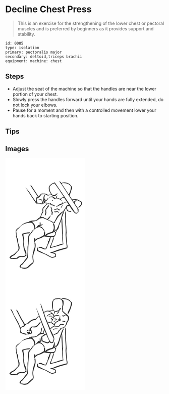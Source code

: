 # Decline Chest Press
> This is an exercise for the strengthening of the lower chest or pectoral muscles and is preferred by beginners as it provides support and stability.

``` 
id: 0085 
type: isolation 
primary: pectoralis major 
secondary: deltoid,triceps brachii 
equipment: machine: chest 
``` 

## Steps

 - Adjust the seat of the machine so that the handles are near the lower portion of your chest.
 - Slowly press the handles forward until your hands are fully extended, do not lock your elbows.
 - Pause for a moment and then with a controlled movement lower your hands back to starting position.

## Tips


## Images

<svg width="252" height="275pt" viewBox="0 0 189 275" xmlns="http://www.w3.org/2000/svg"><g fill="#FFF"><path d="M0 0h189v275H0V0m128.87 54.6c.28 3.61 3.66 5.47 5.3 8.39 12.36 19.07 24.91 38.01 37.33 57.04.3 3.01 1.11 5.97.86 9.02-1.53.33-3.06.66-4.59.98-1.37-1.3-2.7-2.64-3.99-4-1.75-4.2-4.94-7.53-7.21-11.42-12.78-19.24-26.01-38.19-39.08-57.23-1.51 1.07-3.22 1.78-4.99 2.29-3.5 2.24-7.45 4.63-8.91 8.76-1.11 6.45 1.85 12.93 6.09 17.65-2.87.76-5.92.23-8.69 1.45-1.34-3.03-5.13-3.18-7.97-3.32-2.85-.03-6.29-1.08-8.63 1.08-1.77 1.92-3.39 3.98-5.3 5.78-5.11-7.93-10.42-15.73-15.54-23.65-.91-1.48-2.04-2.81-3.47-3.81.25 1.36.45 2.79 1.32 3.92 5.55 8.33 11.04 16.71 16.59 25.04l-3.36.24c-.66 1.03-1.34 2.05-2.02 3.07.32 2.73.7 5.45.83 8.2-4.95-6.9-10.03-13.75-14.44-21.02-3.07-5.2-7.56-9.31-11.1-14.15 5.68 9.3 11.9 18.28 17.8 27.46 2.31 3.85 5.53 7.14 7.26 11.32 4.34.47 9.12-.61 13.06 1.79l2.06-.06c.72-.58 1.44-1.15 2.17-1.71 3.17.38 4.69-2.35 5.75-4.87-1.37-.82-2.72-1.67-4.05-2.55 1.89.07 3.72.54 5.34 1.51 2.62-1.84 4.64-4.97 5.66-8.08-2.3 1.68-3.83 4.15-5.78 6.19-2.23-1.25-4.34-3.1-4.02-5.93-.61-2.24 1.99-4.51.25-6.51-3.53 3.56-2.35 8.58-3.22 13-1.15.7-3.09.9-3.38 2.5-.1 1.8 1.4 3.14 2.06 4.7-3.38.17-6.6-.98-9.89-1.51-1.23-.29-2.73-.35-3.46-1.55-.58-2.88-.67-5.84-.9-8.76 2.99 1.49 6.1 2.67 9.41 3.24.47.49 1.42 1.46 1.89 1.95.57-.71 1.16-1.4 1.76-2.09-3.84-2-8.34-1.37-12.32-2.95 1.5-1.17 3.31-1.76 5-2.57 2.26-1.93 3.92-4.44 5.01-7.19 5.32-1.06 11.5-.86 15.81 2.84 1.93-.51 3.82-1.14 5.78-1.57 3.6-.67 6.29 3.17 9.94 2.42 3.82 0 6.07-3.87 7.45-6.97-3.51 2.7-8.33 6.81-12.73 3.4-4.76-4.77-6.83-11.86-6.09-18.53 2.62-3.92 6.64-7.32 11.49-7.82 4.28 5.79 8.57 11.57 12.68 17.48 2.71 5.16 6.78 9.43 9.48 14.6-.35.43-.71.86-1.06 1.28-3.1-.62-5.57 1.19-7.5 3.33-2.7-1.13-5.54-1.9-8.25-2.96-.05-1.71 1.39-3.31 1.64-5.05-3.72.95-1.88 6.4-6.21 6.81-.98-1.35-1.15-3.67-3.12-3.9-3.3-1.33-6.69-.07-10.02.35l-.24 1.63c2.48-.65 5.06-1.18 7.62-.62 1.84 1.18 3.35 2.83 4.68 4.54 5.74-4.53 13.3 0 17.59 4.42-.44-1.78-1.5-3.3-2.48-4.83 1.62-1.01 3.31-1.91 5.12-2.52 1.23.12 2.47.24 3.7.33 3.48 5.09 6.52 10.49 10.25 15.41-1.89.82-3.69 1.8-5.48 2.8-1.57 3.93-4.04 7.42-6.39 10.91-2.62 4.22-8.06 5.13-10.53 9.49-7.46 4.27-7.83 14.12-13.68 19.88-3.15-4.47-9.19-4.57-13.43-7.56 1.18-1.12 2.42-2.18 3.62-3.28 1.05-2.33 2.62-4.44 3.24-6.95-2.74 3.13-5.84 5.92-8.45 9.17-3.31-1.7-7.13-2.55-9.82-5.28-.24.17-.71.49-.95.66-1.37-.23-2.74-.4-4.12-.49.71-3.72 2.42-7.12 4.45-10.28 1.98-2.42.01-5.53.76-8.25.13-1.84 1.65-3 2.84-4.22 1.27-3.09 4.24-4.86 6.18-7.47 2.61.06 5.22-.18 7.82-.4.42 1.43 1.34 2.48 2.87 2.53 3.03.45 5.74 1.91 8.64 2.79-1.4-3.65-5.82-4.09-9.14-4.68-.7-1.23-1.4-2.45-2.1-3.66-.67.76-1.34 1.53-2.03 2.28-2.1-1.92-5.15-.3-7.68-.34 0-1.41-.25-2.71-.74-3.93l-.44-.01c-.22 2.15.24 4.27.29 6.42-2.67 2.34-5.1 4.95-7.26 7.77-1.72 2.62-1 5.9-.62 8.8-2.36 3.25-3.66 7.01-4.84 10.8-1.3 3.83-6.23 4.14-7.75 7.72-1.69.89-3.36 1.8-5.06 2.69l-.08-2.12c-.02.45-.07 1.35-.09 1.8-3.44-.19-6.85.3-10.23.82-1.51 1.02-3.32 1.27-5.07 1.57.03.32.1.94.13 1.25-4.65.41-9.04 2.24-13.13 4.4-4.73 2.37-7.51 7.22-12.09 9.81-2.21 1.28-4.05 3.14-5.16 5.46-1.83 4.83 1.67 9.78.06 14.68 2.27 5.61 2.49 11.76 4.28 17.51.61 4.66 3.04 9.65.78 14.21-.78 2.05-2.8 3.16-4.22 4.7-2.65 2.46-4.81 5.79-8.35 7.05-3.21 1.05-5.73 3.48-8 5.89.66 1.48 1.92 2.56 2.95 3.77 5.07.5 10.19.3 15.25-.25 2.01-.17 2.94-2.31 4.7-3.05 3.07-2.13 6.86-.75 10.3-1.1 3.09.1 5.22-2.47 7.62-4.02-.22-.31-.65-.93-.87-1.23 1-4.94-1.15-9.59-3.32-13.87-1.53-2.62-.99-5.75-1.68-8.59-1.38-5.54.52-11.24-.39-16.81-.63-2.93-1.35-5.84-1.62-8.82 4.42-2.59 9.59-2.64 14.56-2.68l1.26-2.55c-6.12-.22-11.95 1.55-17.8 3.08-.36.85-.71 1.69-1.07 2.54 2.24 6.13 3.52 12.69 3.1 19.22-1.04 9.32 1.9 18.53 5.54 26.98-.61 1.91-1.57 3.8-3.62 4.47-3.25.79-6.59-.09-9.88.21-3.4.11-5.86 2.73-8.62 4.37-3.2-.14-6.43-.26-9.56.52-1.29.43-2.44-.35-3.51-.91 1.54-3.37 4.93-4.96 8.2-6.15 3.48-2.83 5.33-7.18 8.98-9.87 4.7-3.44 4.18-10.15 1.76-14.79-2.57-5.08-.48-11.28-3.49-16.15-2.45-4.44-1.35-9.74-2.52-14.52-.75-3.61 2.83-5.73 5.06-7.84 3.44-2.9 5.6-7.31 9.89-9.14 4.68-2.16 9.6-3.95 14.76-4.43 2.73-.22 6.16-1.24 8.27 1.13 3.4 3.76 5.97 9.3 4.29 14.37-4.19 1.5-6.11 5.85-8.4 9.32-3.07 2.08-5.94 5.6-5.52 9.54.25 3.71-1.04 7.35-.44 11.05.74 4.74-1.58 9.22-1.34 13.95.15 7.51.77 15.19-1.36 22.51-2.8 3.83-5.82 7.51-8.48 11.45-1.43 2.24-3.74 3.62-5.79 5.21-1.98 1.41-2.44 3.91-3.38 6 5.41 4.25 13.66 5.79 19.91 2.45 4.27-3.58 8.15-7.6 12.49-11.07 3.52-6.11-1.7-13.08.71-19.43.7-3.99 2.16-7.73 3.57-11.5 1.02-5.73 3.04-11.8.92-17.52-.28-1.09-1.4-.83-2.22-.72.79 4.97 1.97 10.88-1.26 15.27-1.02 6.44-3.68 12.69-3.22 19.31.26 3.82.19 7.8 1.77 11.38-3.99 3.37-8.46 6.14-11.88 10.18-4.16 5.51-11.92 2.98-17.75 2.74.1-1.58.22-3.15.35-4.72 1.8-.91 3.83-1.71 4.94-3.52 3.47-5.07 8.16-9.22 11.43-14.42 1.15-13.13.87-26.4 2.42-39.52.55-5.03-.18-10.65 2.9-15.02 1.76-2.24 3.83-4.25 5.27-6.74 3.2-6 9.59-9.62 15.88-11.57 5.81.05 10.42 4.78 12.25 10 .42-.05 1.24-.16 1.66-.21-.65-1.41-1.3-2.82-1.96-4.22-1.85-1.39-3.2-3.29-4.29-5.3-2.41-1.21-4.88-2.28-7.43-3.12 3.35-.35 7.3-.94 9.25-4.03-1.86.3-3.72.68-5.59.97-.31-2.16.99-5.38-1.71-6.41-.24 2.25-.36 4.5-.31 6.77-5.27.19-6.91 5.59-9.88 8.95-.48-2.23-.8-4.49-1.36-6.69-.65-4.25-4.72-6.48-6.95-9.82 3.72-.28 7.43-.85 10.9-2.3 3.03-.91 4.88-3.71 7.6-5.16 2.53-.65 5.17-.7 7.74-1.08 5.42 2.66 11.25 4.45 16.54 7.42 3 1.74 6.6 2.97 8.39 6.18-.56 1.19-1.11 2.4-1.66 3.61.41.03 1.22.1 1.62.14.18 3.1 1.2 6.35-.14 9.34-1.03 2.63-1.87 5.84-4.82 6.94-3.17-.43-5.79 1.77-8.73 2.53-2.72.75-4.75 2.78-6.57 4.82.15-3.14.8-6.46-.58-9.44-1.79 2.68-1.73 6-2.19 9.07-4.35 2.38-8.32 5.58-13.22 6.79-3.09.72-5.74 2.39-8.01 4.57l.28-4.61c-.39.19-1.16.56-1.55.75-.95 3.27-1.21 6.75-.18 10.05.62-1.18 1.11-2.42 1.57-3.66 3.43-1.22 5.53-4.77 9.29-5.3 4.57-.87 8.49-3.36 12.45-5.63 4.55 1.09 9.34 1.45 14 2.07-1.51 2.82-2.39 5.86-2.92 8.98-1.83.99-1.65-2.15-2.1-3.17-.14 2.29-.08 4.62.57 6.84-1.19 2.23-1.79 4.69-2.52 7.09-1.15 2.41-2.48 4.73-3.43 7.23-3.92.27-7.09-2.35-10.44-3.95-1.26-.02-2.51-.06-3.76-.09-1.42.95-2.86 1.87-4.29 2.83 2.91-.23 6.13-1.57 8.73.45 3.36 1.22 7.19 3.67 10.79 2.14 2.03-2.94 2.96-6.44 4.11-9.76 3.42-5.77 5.61-12.18 6.96-18.73 2.28-.02 4.57-.04 6.85-.15-2.07 3.55-2.55 7.67-3.87 11.49-1.51 4.88-4.85 9.2-4.84 14.5 6.58-1.4 13-3.48 19.59-4.89 4.24-1.95 8.84-2.81 13.17-4.51-.34-.4-1.02-1.21-1.36-1.61-.46-8.15.07-16.33-.79-24.47-.8-12.38-.26-24.85-1.91-37.17 1.52-4.17 2.95-8.39 5-12.34-.73.08-2.18.23-2.91.31-1.29 3.82-3.07 7.48-3.76 11.49-1.19 7.09-5 13.33-7.05 20.16-1.62 3.21-3.01 6.55-5.01 9.56-1.3-.04-2.6-.06-3.9-.07.33-4.9 1.41-10.99-2.41-14.78 1.16-.73 2.34-1.41 3.54-2.05-.02-.47-.06-1.41-.07-1.87 4.55-5.17 6.02-12.68 12.23-16.36 2.38-3.72 5.95-6.36 9.69-8.6 1.21-2.88 2.69-5.63 4.27-8.33.76 2.17 1.3 4.41 2.13 6.55 2.31 2.6 6.1 2.56 9.27 3.25.32-.38.98-1.13 1.31-1.51-2.87-1.16-6.45-.49-8.9-2.48-1.44-2.76-1.63-5.9-1.74-8.94 1.88-.62 3.78-1.2 5.68-1.75 4.18 6.29 8.12 12.87 13.72 18.03l3.75.66c1.34-.99 2.76-1.94 3.86-3.21.77-2.3.47-4.79.77-7.17-2.77-4.18-5.68-8.27-8.38-12.49-1.28-1.47-.53-3.44-.47-5.14 1.58-1.06 4.11-1.53 3.99-3.93-2.64.73-5.55 1.72-6.35 4.69-1.07-1.6-2.17-3.19-3.26-4.78 3.5-.46 7.11-.81 10.61-.12 3.13 1.68 6.24 3.39 9.61 4.59 1.93 4.84-2.46 9.01-5.84 11.81-.01.56-.01 1.69-.01 2.25 4.21-2.98 9.29-7.42 8.01-13.16-1.27-3.31-5.34-3.56-7.87-5.52-4.53-3.32-10.36-1.8-15.52-1.67-2.03-2.39-3.6-5.14-5.27-7.78-.96-1.23-.2-2.75-.05-4.1 2.48-3.57 2.55-8.19 4.47-12.06.26-1.91 1.02-3.91.28-5.8-4.43-8.84-16.65-13.12-25.47-8.81-.83-1.96-2.01-3.8-4.01-4.72m-17.48 44.86c-.57 1.67-.05 2.16 1.56 1.48.6-1.65.07-2.14-1.56-1.48m25.16 3.49c-.29 1.57-.53 3.14-.78 4.72-3.1-.1-5.71 1.56-8.39 2.85-1.87 2.31-5.24 2.85-6.71 5.51 4.3-1.28 7.94-4.1 12.23-5.39 1.92-.61 3.79-1.38 5.56-2.36-.59-1.79-1.19-3.58-1.91-5.33m2.19 2.55c2.31-.04 4.61-.25 6.9-.54-1.06-3.04-5.08-.8-6.9.54m-40.11 12.02c-2.78 2.27-3.75 6.16-3.21 9.6.64 3.13-1.19 6-1.39 9.08 3.19-.26 2.44-4.29 3.72-6.43-.95-3.93-1.25-9.17 3.05-11.21l.28-2.18c1.18-.82 2.34-1.65 3.5-2.49-.56-.79-1.13-1.58-1.69-2.37-1.71 1.77-3.56 3.56-4.26 6m33.1 2.03c1.95-2.51 3.51-5.29 5.6-7.7-3.8.36-4.63 4.75-5.6 7.7m-24.83-4.62c.8 1.78 1.89 3.41 2.76 5.16.43 1.72-.47 3.42-.73 5.1.53.95 1.07 1.91 1.61 2.87-.37 2-.59 4.03-.72 6.07.53.23 1.57.7 2.09.93.15-2.1.49-4.18 1.08-6.2-.88-1.89-2.24-3.76-1.63-5.96.81-3.29-1.43-6.74-4.46-7.97m8.37 6.59c2.53 2.1 5.91.5 8.62-.36 1.93 1.66 4.94 4.55 6.7 1.06-2.73.27-4.68-1.39-6.66-2.94-2.79 1.1-5.7 1.79-8.66 2.24m.4 5.34c1.1 1.62 3.18 1.38 4.87 1.77.65-.35 1.96-1.05 2.61-1.41 1.52.99 3.05 1.98 4.69 2.77.05-2.29-2.36-3.45-4.11-4.26-2.66.53-5.34 1.02-8.06 1.13m26.75-.93c-.76 14.36.07 28.76 1.2 43.09.46 4.36-.26 8.71-.28 13.06.99 9.9 1.52 19.85 3.1 29.68-9.52 2.41-19.15 4.61-28.22 8.44-3.37 1.84-7.2 2.37-10.83 3.45.06.36.19 1.06.25 1.42 3.84-.03 7.34 1.61 10.87 2.88.09 1.61.14 3.22.19 4.84-2.54.74-5.04 1.8-7.7 1.96-6.28-2.22-11.51-6.69-17.88-8.68-3.26-1.4-6.19-3.47-9.46-4.87-1.91-1.05-4.32-1.4-5.75-3.16-.34-2.02-.4-4.07-.67-6.09-2.29 2.05-1.2 5.39-1.89 8.06 6.23 3.25 12.78 5.89 19.38 8.25 5.3 3.06 10.6 6.27 16.32 8.46 3.18-.46 6.18-1.68 9.24-2.58.03-2.44.03-4.87.01-7.3-2.24-.86-4.5-1.68-6.84-2.23 10.95-4.72 22.51-7.54 33.96-10.72.25-1.96.92-3.96.41-5.93-1.52-6.9-1.46-14.01-2.22-21.01-.36-3.32-.29-6.68.33-9.97-.6-4.66-.58-9.36-.79-14.04-.66-7.98-1.82-15.92-1.15-23.94-.55-4.36 1.07-9.2-1.58-13.07z"/><path d="M134.14 60.95c.7-.54 1.4-1.09 2.1-1.63 3.92.56 8.02.08 11.79 1.5 2.72 1.16 5.05 3.05 7.35 4.88.28 1.43 1.11 2.84.77 4.34-.88 5.2-1.82 10.7-5.09 15.01-1.39-.15-1.82-1.64-2.59-2.55-4.72-7.22-9.49-14.41-14.33-21.55zM88.22 103.72c.34-.5.68-1 1.03-1.5 1.04.65 2.09 1.28 3.14 1.91-.01.45-.05 1.36-.06 1.82-1.6-.27-2.91-1.19-4.11-2.23zM127.69 161.01c2.13-5.54 4.72-10.95 6.06-16.76-.47 10.95 1.36 21.8 1.11 32.76.64 3.64.97 7.33.74 11.03-.29 5.18.71 10.29 1.06 15.44-4.76.31-9.26 1.96-13.66 3.65-4.89 1.53-9.83 2.94-14.85 3.91 1.58-4.36 2.88-8.83 4.8-13.07 1.4-3.25 2.64-6.67 2.36-10.27 2.41-2 3.89-4.77 5.28-7.51-.05-1.22-.09-2.43-.12-3.65 1.23-1.19 1.6-2.62 1.1-4.3a21.19 21.19 0 0 0-2.34 3.77c-.11-2.02-1.46-3.06-3.23-3.59v-.76c2.29.34 4.59.52 6.9.66l-.45-.72c3.25-2.41 5.32-6.53 5.24-10.59z"/><path d="M105.46 179.65c3.59-1.79 8.33-1.64 10.61-5.44 2.22 1.68 3.26 4.04 2.96 6.81-1.02 1.17-1.98 2.41-3.2 3.39-5.9 1.27-12.05.75-17.82-.91 1.77-2.45 4.92-2.64 7.45-3.85z"/></g><g fill="#333"><path d="M128.87 54.6c2 .92 3.18 2.76 4.01 4.72 8.82-4.31 21.04-.03 25.47 8.81.74 1.89-.02 3.89-.28 5.8-1.92 3.87-1.99 8.49-4.47 12.06-.15 1.35-.91 2.87.05 4.1 1.67 2.64 3.24 5.39 5.27 7.78 5.16-.13 10.99-1.65 15.52 1.67 2.53 1.96 6.6 2.21 7.87 5.52 1.28 5.74-3.8 10.18-8.01 13.16 0-.56 0-1.69.01-2.25 3.38-2.8 7.77-6.97 5.84-11.81-3.37-1.2-6.48-2.91-9.61-4.59-3.5-.69-7.11-.34-10.61.12 1.09 1.59 2.19 3.18 3.26 4.78.8-2.97 3.71-3.96 6.35-4.69.12 2.4-2.41 2.87-3.99 3.93-.06 1.7-.81 3.67.47 5.14 2.7 4.22 5.61 8.31 8.38 12.49-.3 2.38 0 4.87-.77 7.17-1.1 1.27-2.52 2.22-3.86 3.21l-3.75-.66c-5.6-5.16-9.54-11.74-13.72-18.03-1.9.55-3.8 1.13-5.68 1.75.11 3.04.3 6.18 1.74 8.94 2.45 1.99 6.03 1.32 8.9 2.48-.33.38-.99 1.13-1.31 1.51-3.17-.69-6.96-.65-9.27-3.25-.83-2.14-1.37-4.38-2.13-6.55-1.58 2.7-3.06 5.45-4.27 8.33-3.74 2.24-7.31 4.88-9.69 8.6-6.21 3.68-7.68 11.19-12.23 16.36.01.46.05 1.4.07 1.87-1.2.64-2.38 1.32-3.54 2.05 3.82 3.79 2.74 9.88 2.41 14.78 1.3.01 2.6.03 3.9.07 2-3.01 3.39-6.35 5.01-9.56 2.05-6.83 5.86-13.07 7.05-20.16.69-4.01 2.47-7.67 3.76-11.49.73-.08 2.18-.23 2.91-.31-2.05 3.95-3.48 8.17-5 12.34 1.65 12.32 1.11 24.79 1.91 37.17.86 8.14.33 16.32.79 24.47.34.4 1.02 1.21 1.36 1.61-4.33 1.7-8.93 2.56-13.17 4.51-6.59 1.41-13.01 3.49-19.59 4.89-.01-5.3 3.33-9.62 4.84-14.5 1.32-3.82 1.8-7.94 3.87-11.49-2.28.11-4.57.13-6.85.15-1.35 6.55-3.54 12.96-6.96 18.73-1.15 3.32-2.08 6.82-4.11 9.76-3.6 1.53-7.43-.92-10.79-2.14-2.6-2.02-5.82-.68-8.73-.45 1.43-.96 2.87-1.88 4.29-2.83 1.25.03 2.5.07 3.76.09 3.35 1.6 6.52 4.22 10.44 3.95.95-2.5 2.28-4.82 3.43-7.23.73-2.4 1.33-4.86 2.52-7.09-.65-2.22-.71-4.55-.57-6.84.45 1.02.27 4.16 2.1 3.17.53-3.12 1.41-6.16 2.92-8.98-4.66-.62-9.45-.98-14-2.07-3.96 2.27-7.88 4.76-12.45 5.63-3.76.53-5.86 4.08-9.29 5.3-.46 1.24-.95 2.48-1.57 3.66-1.03-3.3-.77-6.78.18-10.05.39-.19 1.16-.56 1.55-.75l-.28 4.61c2.27-2.18 4.92-3.85 8.01-4.57 4.9-1.21 8.87-4.41 13.22-6.79.46-3.07.4-6.39 2.19-9.07 1.38 2.98.73 6.3.58 9.44 1.82-2.04 3.85-4.07 6.57-4.82 2.94-.76 5.56-2.96 8.73-2.53 2.95-1.1 3.79-4.31 4.82-6.94 1.34-2.99.32-6.24.14-9.34-.4-.04-1.21-.11-1.62-.14.55-1.21 1.1-2.42 1.66-3.61-1.79-3.21-5.39-4.44-8.39-6.18-5.29-2.97-11.12-4.76-16.54-7.42-2.57.38-5.21.43-7.74 1.08-2.72 1.45-4.57 4.25-7.6 5.16-3.47 1.45-7.18 2.02-10.9 2.3 2.23 3.34 6.3 5.57 6.95 9.82.56 2.2.88 4.46 1.36 6.69 2.97-3.36 4.61-8.76 9.88-8.95-.05-2.27.07-4.52.31-6.77 2.7 1.03 1.4 4.25 1.71 6.41 1.87-.29 3.73-.67 5.59-.97-1.95 3.09-5.9 3.68-9.25 4.03 2.55.84 5.02 1.91 7.43 3.12 1.09 2.01 2.44 3.91 4.29 5.3.66 1.4 1.31 2.81 1.96 4.22-.42.05-1.24.16-1.66.21-1.83-5.22-6.44-9.95-12.25-10-6.29 1.95-12.68 5.57-15.88 11.57-1.44 2.49-3.51 4.5-5.27 6.74-3.08 4.37-2.35 9.99-2.9 15.02-1.55 13.12-1.27 26.39-2.42 39.52-3.27 5.2-7.96 9.35-11.43 14.42-1.11 1.81-3.14 2.61-4.94 3.52-.13 1.57-.25 3.14-.35 4.72 5.83.24 13.59 2.77 17.75-2.74 3.42-4.04 7.89-6.81 11.88-10.18-1.58-3.58-1.51-7.56-1.77-11.38-.46-6.62 2.2-12.87 3.22-19.31 3.23-4.39 2.05-10.3 1.26-15.27.82-.11 1.94-.37 2.22.72 2.12 5.72.1 11.79-.92 17.52-1.41 3.77-2.87 7.51-3.57 11.5-2.41 6.35 2.81 13.32-.71 19.43-4.34 3.47-8.22 7.49-12.49 11.07-6.25 3.34-14.5 1.8-19.91-2.45.94-2.09 1.4-4.59 3.38-6 2.05-1.59 4.36-2.97 5.79-5.21 2.66-3.94 5.68-7.62 8.48-11.45 2.13-7.32 1.51-15 1.36-22.51-.24-4.73 2.08-9.21 1.34-13.95-.6-3.7.69-7.34.44-11.05-.42-3.94 2.45-7.46 5.52-9.54 2.29-3.47 4.21-7.82 8.4-9.32 1.68-5.07-.89-10.61-4.29-14.37-2.11-2.37-5.54-1.35-8.27-1.13-5.16.48-10.08 2.27-14.76 4.43-4.29 1.83-6.45 6.24-9.89 9.14-2.23 2.11-5.81 4.23-5.06 7.84 1.17 4.78.07 10.08 2.52 14.52 3.01 4.87.92 11.07 3.49 16.15 2.42 4.64 2.94 11.35-1.76 14.79-3.65 2.69-5.5 7.04-8.98 9.87-3.27 1.19-6.66 2.78-8.2 6.15 1.07.56 2.22 1.34 3.51.91 3.13-.78 6.36-.66 9.56-.52 2.76-1.64 5.22-4.26 8.62-4.37 3.29-.3 6.63.58 9.88-.21 2.05-.67 3.01-2.56 3.62-4.47-3.64-8.45-6.58-17.66-5.54-26.98.42-6.53-.86-13.09-3.1-19.22.36-.85.71-1.69 1.07-2.54 5.85-1.53 11.68-3.3 17.8-3.08l-1.26 2.55c-4.97.04-10.14.09-14.56 2.68.27 2.98.99 5.89 1.62 8.82.91 5.57-.99 11.27.39 16.81.69 2.84.15 5.97 1.68 8.59 2.17 4.28 4.32 8.93 3.32 13.87.22.3.65.92.87 1.23-2.4 1.55-4.53 4.12-7.62 4.02-3.44.35-7.23-1.03-10.3 1.1-1.76.74-2.69 2.88-4.7 3.05-5.06.55-10.18.75-15.25.25-1.03-1.21-2.29-2.29-2.95-3.77 2.27-2.41 4.79-4.84 8-5.89 3.54-1.26 5.7-4.59 8.35-7.05 1.42-1.54 3.44-2.65 4.22-4.7 2.26-4.56-.17-9.55-.78-14.21-1.79-5.75-2.01-11.9-4.28-17.51 1.61-4.9-1.89-9.85-.06-14.68 1.11-2.32 2.95-4.18 5.16-5.46 4.58-2.59 7.36-7.44 12.09-9.81 4.09-2.16 8.48-3.99 13.13-4.4-.03-.31-.1-.93-.13-1.25 1.75-.3 3.56-.55 5.07-1.57 3.38-.52 6.79-1.01 10.23-.82.02-.45.07-1.35.09-1.8l.08 2.12c1.7-.89 3.37-1.8 5.06-2.69 1.52-3.58 6.45-3.89 7.75-7.72 1.18-3.79 2.48-7.55 4.84-10.8-.38-2.9-1.1-6.18.62-8.8 2.16-2.82 4.59-5.43 7.26-7.77-.05-2.15-.51-4.27-.29-6.42l.44.01c.49 1.22.74 2.52.74 3.93 2.53.04 5.58-1.58 7.68.34.69-.75 1.36-1.52 2.03-2.28.7 1.21 1.4 2.43 2.1 3.66 3.32.59 7.74 1.03 9.14 4.68-2.9-.88-5.61-2.34-8.64-2.79-1.53-.05-2.45-1.1-2.87-2.53-2.6.22-5.21.46-7.82.4-1.94 2.61-4.91 4.38-6.18 7.47-1.19 1.22-2.71 2.38-2.84 4.22-.75 2.72 1.22 5.83-.76 8.25-2.03 3.16-3.74 6.56-4.45 10.28 1.38.09 2.75.26 4.12.49.24-.17.71-.49.95-.66 2.69 2.73 6.51 3.58 9.82 5.28 2.61-3.25 5.71-6.04 8.45-9.17-.62 2.51-2.19 4.62-3.24 6.95-1.2 1.1-2.44 2.16-3.62 3.28 4.24 2.99 10.28 3.09 13.43 7.56 5.85-5.76 6.22-15.61 13.68-19.88 2.47-4.36 7.91-5.27 10.53-9.49 2.35-3.49 4.82-6.98 6.39-10.91 1.79-1 3.59-1.98 5.48-2.8-3.73-4.92-6.77-10.32-10.25-15.41-1.23-.09-2.47-.21-3.7-.33-1.81.61-3.5 1.51-5.12 2.52.98 1.53 2.04 3.05 2.48 4.83-4.29-4.42-11.85-8.95-17.59-4.42-1.33-1.71-2.84-3.36-4.68-4.54-2.56-.56-5.14-.03-7.62.62l.24-1.63c3.33-.42 6.72-1.68 10.02-.35 1.97.23 2.14 2.55 3.12 3.9 4.33-.41 2.49-5.86 6.21-6.81-.25 1.74-1.69 3.34-1.64 5.05 2.71 1.06 5.55 1.83 8.25 2.96 1.93-2.14 4.4-3.95 7.5-3.33.35-.42.71-.85 1.06-1.28-2.7-5.17-6.77-9.44-9.48-14.6-4.11-5.91-8.4-11.69-12.68-17.48-4.85.5-8.87 3.9-11.49 7.82-.74 6.67 1.33 13.76 6.09 18.53 4.4 3.41 9.22-.7 12.73-3.4-1.38 3.1-3.63 6.97-7.45 6.97-3.65.75-6.34-3.09-9.94-2.42-1.96.43-3.85 1.06-5.78 1.57-4.31-3.7-10.49-3.9-15.81-2.84-1.09 2.75-2.75 5.26-5.01 7.19-1.69.81-3.5 1.4-5 2.57 3.98 1.58 8.48.95 12.32 2.95-.6.69-1.19 1.38-1.76 2.09-.47-.49-1.42-1.46-1.89-1.95-3.31-.57-6.42-1.75-9.41-3.24.23 2.92.32 5.88.9 8.76.73 1.2 2.23 1.26 3.46 1.55 3.29.53 6.51 1.68 9.89 1.51-.66-1.56-2.16-2.9-2.06-4.7.29-1.6 2.23-1.8 3.38-2.5.87-4.42-.31-9.44 3.22-13 1.74 2-.86 4.27-.25 6.51-.32 2.83 1.79 4.68 4.02 5.93 1.95-2.04 3.48-4.51 5.78-6.19-1.02 3.11-3.04 6.24-5.66 8.08-1.62-.97-3.45-1.44-5.34-1.51 1.33.88 2.68 1.73 4.05 2.55-1.06 2.52-2.58 5.25-5.75 4.87-.73.56-1.45 1.13-2.17 1.71l-2.06.06c-3.94-2.4-8.72-1.32-13.06-1.79-1.73-4.18-4.95-7.47-7.26-11.32-5.9-9.18-12.12-18.16-17.8-27.46 3.54 4.84 8.03 8.95 11.1 14.15 4.41 7.27 9.49 14.12 14.44 21.02-.13-2.75-.51-5.47-.83-8.2.68-1.02 1.36-2.04 2.02-3.07l3.36-.24c-5.55-8.33-11.04-16.71-16.59-25.04-.87-1.13-1.07-2.56-1.32-3.92 1.43 1 2.56 2.33 3.47 3.81 5.12 7.92 10.43 15.72 15.54 23.65 1.91-1.8 3.53-3.86 5.3-5.78 2.34-2.16 5.78-1.11 8.63-1.08 2.84.14 6.63.29 7.97 3.32 2.77-1.22 5.82-.69 8.69-1.45-4.24-4.72-7.2-11.2-6.09-17.65 1.46-4.13 5.41-6.52 8.91-8.76 1.77-.51 3.48-1.22 4.99-2.29 13.07 19.04 26.3 37.99 39.08 57.23 2.27 3.89 5.46 7.22 7.21 11.42 1.29 1.36 2.62 2.7 3.99 4 1.53-.32 3.06-.65 4.59-.98.25-3.05-.56-6.01-.86-9.02-12.42-19.03-24.97-37.97-37.33-57.04-1.64-2.92-5.02-4.78-5.3-8.39m5.27 6.35c4.84 7.14 9.61 14.33 14.33 21.55.77.91 1.2 2.4 2.59 2.55 3.27-4.31 4.21-9.81 5.09-15.01.34-1.5-.49-2.91-.77-4.34-2.3-1.83-4.63-3.72-7.35-4.88-3.77-1.42-7.87-.94-11.79-1.5-.7.54-1.4 1.09-2.1 1.63m-45.92 42.77c1.2 1.04 2.51 1.96 4.11 2.23.01-.46.05-1.37.06-1.82-1.05-.63-2.1-1.26-3.14-1.91-.35.5-.69 1-1.03 1.5m39.47 57.29c.08 4.06-1.99 8.18-5.24 10.59l.45.72c-2.31-.14-4.61-.32-6.9-.66v.76c1.77.53 3.12 1.57 3.23 3.59.65-1.34 1.43-2.6 2.34-3.77.5 1.68.13 3.11-1.1 4.3.03 1.22.07 2.43.12 3.65-1.39 2.74-2.87 5.51-5.28 7.51.28 3.6-.96 7.02-2.36 10.27-1.92 4.24-3.22 8.71-4.8 13.07 5.02-.97 9.96-2.38 14.85-3.91 4.4-1.69 8.9-3.34 13.66-3.65-.35-5.15-1.35-10.26-1.06-15.44.23-3.7-.1-7.39-.74-11.03.25-10.96-1.58-21.81-1.11-32.76-1.34 5.81-3.93 11.22-6.06 16.76m-22.23 18.64c-2.53 1.21-5.68 1.4-7.45 3.85 5.77 1.66 11.92 2.18 17.82.91 1.22-.98 2.18-2.22 3.2-3.39.3-2.77-.74-5.13-2.96-6.81-2.28 3.8-7.02 3.65-10.61 5.44z"/><path d="M111.39 99.46c1.63-.66 2.16-.17 1.56 1.48-1.61.68-2.13.19-1.56-1.48zM136.55 102.95c.72 1.75 1.32 3.54 1.91 5.33-1.77.98-3.64 1.75-5.56 2.36-4.29 1.29-7.93 4.11-12.23 5.39 1.47-2.66 4.84-3.2 6.71-5.51 2.68-1.29 5.29-2.95 8.39-2.85.25-1.58.49-3.15.78-4.72zM138.74 105.5c1.82-1.34 5.84-3.58 6.9-.54-2.29.29-4.59.5-6.9.54zM98.63 117.52c.7-2.44 2.55-4.23 4.26-6 .56.79 1.13 1.58 1.69 2.37-1.16.84-2.32 1.67-3.5 2.49l-.28 2.18c-4.3 2.04-4 7.28-3.05 11.21-1.28 2.14-.53 6.17-3.72 6.43.2-3.08 2.03-5.95 1.39-9.08-.54-3.44.43-7.33 3.21-9.6zM131.73 119.55c.97-2.95 1.8-7.34 5.6-7.7-2.09 2.41-3.65 5.19-5.6 7.7zM106.9 114.93c3.03 1.23 5.27 4.68 4.46 7.97-.61 2.2.75 4.07 1.63 5.96-.59 2.02-.93 4.1-1.08 6.2-.52-.23-1.56-.7-2.09-.93.13-2.04.35-4.07.72-6.07-.54-.96-1.08-1.92-1.61-2.87.26-1.68 1.16-3.38.73-5.1-.87-1.75-1.96-3.38-2.76-5.16zM115.27 121.52c2.96-.45 5.87-1.14 8.66-2.24 1.98 1.55 3.93 3.21 6.66 2.94-1.76 3.49-4.77.6-6.7-1.06-2.71.86-6.09 2.46-8.62.36zM115.67 126.86c2.72-.11 5.4-.6 8.06-1.13 1.75.81 4.16 1.97 4.11 4.26-1.64-.79-3.17-1.78-4.69-2.77-.65.36-1.96 1.06-2.61 1.41-1.69-.39-3.77-.15-4.87-1.77zM142.42 125.93c2.65 3.87 1.03 8.71 1.58 13.07-.67 8.02.49 15.96 1.15 23.94.21 4.68.19 9.38.79 14.04-.62 3.29-.69 6.65-.33 9.97.76 7 .7 14.11 2.22 21.01.51 1.97-.16 3.97-.41 5.93-11.45 3.18-23.01 6-33.96 10.72 2.34.55 4.6 1.37 6.84 2.23.02 2.43.02 4.86-.01 7.3-3.06.9-6.06 2.12-9.24 2.58-5.72-2.19-11.02-5.4-16.32-8.46-6.6-2.36-13.15-5-19.38-8.25.69-2.67-.4-6.01 1.89-8.06.27 2.02.33 4.07.67 6.09 1.43 1.76 3.84 2.11 5.75 3.16 3.27 1.4 6.2 3.47 9.46 4.87 6.37 1.99 11.6 6.46 17.88 8.68 2.66-.16 5.16-1.22 7.7-1.96-.05-1.62-.1-3.23-.19-4.84-3.53-1.27-7.03-2.91-10.87-2.88-.06-.36-.19-1.06-.25-1.42 3.63-1.08 7.46-1.61 10.83-3.45 9.07-3.83 18.7-6.03 28.22-8.44-1.58-9.83-2.11-19.78-3.1-29.68.02-4.35.74-8.7.28-13.06-1.13-14.33-1.96-28.73-1.2-43.09z"/></g></svg>
<svg width="252" height="275pt" viewBox="0 0 189 275" xmlns="http://www.w3.org/2000/svg"><g fill="#FFF"><path d="M0 0h189v275H0V0m118.92 58.03c-4.58.85-6.8 5.75-7.65 9.84-.5 5.66-.5 11.69 2.03 16.91-3.74.96-7.44 2.67-11.38 1.86-4.33-.73-7.49 3.33-11.8 2.67l1.08-.44c-3.16-6.23-3.73-13.55-7.93-19.25 2.11 6.88 3.65 13.94 6.55 20.55 2.35 6.95 4.21 14.09 7.17 20.82 5.82 13.66 10.66 27.82 17.79 40.86.93 3.59-1.32 6.81-2.68 9.94-1.31-.17-3.04.39-3.92-.9-5.59-6.46-7.24-15.06-10.52-22.72-5.65-12.16-10.47-24.69-15.27-37.2-.91-1.92-1.73-3.87-2.49-5.84-2.06-5.58-4.77-10.89-6.93-16.43 1.29 4.91 3.4 9.55 4.94 14.39.65 1.94 1.28 3.88 1.92 5.83-3.19 1.33-5.23 4.21-7.01 7.03-8.36 0-15.11 5.48-20.84 10.97-1.93.41-3.83.98-5.64 1.79-1.14-3.31-3.11-6.23-5.05-9.11-2.95-4.17-4.71-9.02-7.46-13.31-2.55-4.08-3.15-9.96-8.16-11.95 3.4 6.92 7.04 13.72 10.38 20.67 2.68 5.59 7.61 10.2 8.32 16.63-2.98 1.7-6.07 3.19-9.01 4.96-2.31-11.23-9.77-20.24-14.95-30.19-1.76-4.4-3.06-9.1-6.32-12.7-.46-.01-1.36-.04-1.82-.05 3.64 5.08 5.91 10.92 8.71 16.45 3.66 7.57 8.12 14.74 11.55 22.42.88 2.89 1.98 5.69 3.1 8.5.77 2.77-1.48 6.46.73 8.65 3.85 1.2 7.63 2.75 11.5 3.87 2.46-.63 4.94-1.25 7.51-1.12.15.43.47 1.3.62 1.73l.56-2.52c1.88.97 3.86.52 5.6-.44 3.75-3.27-.31-7.95-1.9-11.3a76.28 76.28 0 0 0 3.76-3.87c4.28.36 9.31 1.08 12.62-2.36 2.64-3.04 6.07-5.75 7.45-9.65-1.62.45-3.47.83-4.24 2.53-1.78 3.22-4.69 5.6-7.97 7.19-2.91.8-5.98.27-8.94.65-2.25 1.61-3.94 3.88-5.88 5.85.51.91 1.54 2.73 2.05 3.64-1.82-.79-3.63-1.61-5.39-2.52-.08 1.24-1.16 1.74-2.08 2.33-1.13 2.25-1.24 5.98 2.09 6.34l-.36 1.36c-1.37-.2-2.69-.08-3.98.37-3.48-2.5-9.18-.72-11.39-4.91-1.34-2.05-1.43-4.54-1.53-6.91.57-1.07 1.15-2.13 1.75-3.18 2.46-1.62 5.96-1.19 7.94-3.65 2.55-2.87 5.22-6.56 9.61-5.9 3.92-5.2 9.96-8.37 16.45-8.84 2.7-3.04 5.41-6.07 8.12-9.1.42 1.62.89 3.22 1.35 4.84 3.77 8.88 6.54 18.15 10.6 26.91-1.26 2.99-2.01 6.17-2.91 9.28a13.23 13.23 0 0 0-4.34-.53c1.52-4.43 2.22-9.13 2.57-13.8-2.66 2.68-2.79 6.47-3.11 10-.61 3.74-4.02 6-7.22 7.44-.35.74-.71 1.48-1.06 2.22-4.77 3.36-10.78 2.04-16.23 2.87l.87.89c-1.58.28-3.15.58-4.72.88l.4 1.2c-8.22.61-15.6 5-21.4 10.65-3.05 3.29-7.92 4.71-9.77 9.1-1.76 4.83 1.63 9.78.08 14.69 2.22 5.43 2.4 11.4 4.15 16.98.8 5.35 3.74 11.63-.17 16.44-3.63 3.02-6.37 7.11-10.43 9.58-3.77 1.11-6.73 3.79-9.32 6.64 1.1 1.15 2.19 2.3 3.28 3.46 5.03.52 10.11.3 15.12-.23 1.64.08 2.47-1.33 3.39-2.41 3.2-2.06 6.9-2.02 10.56-1.72 3.54.5 6.07-2.2 8.71-4.04-.2-.31-.62-.93-.82-1.24.93-4.94-1.17-9.58-3.35-13.86-1.53-2.65-1.01-5.82-1.71-8.7-1.23-5.22.31-10.57-.23-15.85-.56-3.23-1.47-6.4-1.78-9.67 4.46-2.62 9.68-2.62 14.69-2.72.35-.86.7-1.72 1.04-2.58-6.07-.1-11.88 1.6-17.69 3.15-.35.82-.71 1.64-1.07 2.46 2.21 6.21 3.56 12.81 3.07 19.42-.96 9.28 1.94 18.45 5.58 26.87-.62 1.92-1.6 3.8-3.67 4.46-3.24.76-6.57-.1-9.84.2-3.39.11-5.84 2.71-8.59 4.36-4.39-1-8.93 1.6-13.09-.21 1.22-2.81 3.73-4.72 6.6-5.63 2.94-.89 4.45-3.78 6.22-6.04 2.17-3.07 5.66-4.99 7.42-8.37.79-3.4.62-7.12-1.02-10.25-1.9-3.83-1.8-8.18-2.2-12.33-.03-2.97-2.53-5.11-2.88-7.99-.52-3.68-.51-7.41-1.22-11.06-.72-3.31 2.41-5.41 4.53-7.34 3.63-2.99 5.94-7.5 10.32-9.57 4.77-2.22 9.8-4.04 15.08-4.52 2.71-.22 6.1-1.16 8.13 1.26 3.35 3.75 5.83 9.2 4.24 14.23-4.23 1.51-5.99 5.93-8.5 9.28-2.88 2.29-5.92 5.59-5.45 9.58.23 3.73-1 7.41-.44 11.14.69 5.05-1.79 9.85-1.34 14.92.34 7.19.39 14.45-1.2 21.51-3.26 3.79-6.11 7.9-9.02 11.95-1.77 2.61-4.94 3.74-6.85 6.2-.83 1.44-1.31 3.05-1.95 4.59 5.52 4.06 13.65 5.75 19.92 2.36 4.29-3.58 8.18-7.61 12.53-11.12 2.75-4.88.01-10.51-.03-15.67.35-3.02 1.31-5.93 1.95-8.9 3.21-8.11 5.62-17.3 2.87-25.92-.58.76-1.16 1.53-1.74 2.29.7 3.21.95 6.54.52 9.8-4.02 11.15-7.3 23.65-3.37 35.32-4.08 3.24-8.42 6.14-11.87 10.12-4.18 5.47-11.9 2.97-17.72 2.72.09-1.56.2-3.12.3-4.67 1.83-.96 3.89-1.78 5.01-3.63 3.49-5.02 8.12-9.17 11.4-14.35.94-5.14.35-10.39.79-15.58.72-7.64.47-15.34 1.54-22.95.71-5.38-.28-11.42 3.05-16.09 1.97-2.43 4.16-4.69 5.69-7.44 2.32-4.22 6.53-6.93 10.72-9.02 6.77-4.82 16.2 1.87 16.73 9.35.57-.65 1.14-1.3 1.72-1.94-2.65-5.57-7.26-10.67-13.52-12.03 2.31-.11 4.86-.44 6.26-2.51 3.48 3.21 8.27 4.16 12.65 5.54 2.53 1 4.66-1.2 6.48-2.63 1.89 2.87 5.44 2.83 8.25 1.44.9-2.63 1.97-5.22 2.51-7.94.54-3.48-1.25-6.64-2.23-9.85 3.01-1.55 6.36-2.23 9.41-3.67 2.35-1.58 3.51-4.36 4.9-6.73 1.98-1.47 3.58-3.37 4.89-5.45 1.64-.32 3.29-.59 4.94-.84 4.97-3.2 7.8-8.46 9.49-13.97 2.71-3.4 4.37-7.76 3.84-12.15-1.03-3.81-4.28-6.41-7.47-8.44-2.87-1.63-4.6-4.61-7.42-6.32.36-3.09.39-6.21-.15-9.28 2.49-4.51 2.34-9.77 2.03-14.76-2.81-3.04-6.43-5.6-10.6-6.2-3.04.11-6.09.37-9.09.88m14.36-.14c4.09.84 8.21 1.48 12.31 2.25 3.73.67 6.74 3.12 9.6 5.44.4 1.08.8 2.16 1.22 3.24-.96 4.67-1.51 9.56-3.86 13.79-1.69 3.82-4.94 7.85-3.79 12.2 2.61-2.3 3.65-5.72 5.08-8.76 2-3.84 2.5-8.23 4.29-12.16.41-2.23.67-4.52.04-6.74-3.97-5.6-10.27-9.17-17.11-9.75-2.58-.07-5.57-1.47-7.78.49m9.3 68.87c-1.24 14.74.24 29.57 1.13 44.3.32 3.66-.45 7.28-.37 10.93.99 9.92 1.51 19.9 3.1 29.76-10.6 2.69-21.36 5.14-31.31 9.79-2.56.89-5.24 1.35-7.83 2.16.1.34.29 1.01.38 1.34 3.84.09 7.51 1.41 10.86 3.22.16 1.5.14 3.01.17 4.52-2.55.75-5.06 1.8-7.73 1.97-6.55-2.44-12.1-7-18.81-9.08-4.68-2.68-9.58-4.95-14.42-7.31-.09-2.09-.18-4.19-.33-6.27-2.59 1.76-1.33 5.34-2.07 7.97 4.32 2.46 9.12 3.87 13.53 6.14 8.02 2.07 14.38 7.91 22.19 10.51 3.17-.46 6.16-1.66 9.22-2.56.03-2.44.03-4.88.01-7.32-2.32-.89-4.66-1.76-7.11-2.24 6.21-2.35 12.46-4.57 18.79-6.56 5.27-.86 10.17-3.05 15.4-4.08.25-1.92.94-3.86.49-5.8-1.54-6.93-1.49-14.07-2.25-21.09-.36-3.36-.3-6.75.31-10.07-.79-8.13-.67-16.3-1.7-24.41-.94-5.53.04-11.13-.31-16.7-.21-3.07.84-6.54-1.34-9.12m-12.47 21.16c-2.13 4.33-2.11 9.37-4.66 13.52-.99 3.01-2.52 5.81-4.21 8.49h-3.92c.56-3.16.38-6.36-.06-9.53-1.84 4.72-2.74 9.78-5.19 14.26l-2.41.92c-5.46 1.08-11.51 2.9-15.11 7.51.25-3.07.49-6.22-.36-9.22-.67.79-1.33 1.6-1.97 2.41-.03 2.13-.14 4.27-.39 6.39-4.36 2.38-8.34 5.57-13.24 6.81-3.09.72-5.78 2.38-8.02 4.6.04-1.19.13-3.56.18-4.75-3.52 2.07-2.19 7.58-1.68 10.9.7-1.17 1.27-2.41 1.88-3.64.76-.38 1.51-.76 2.27-1.16 1.99-2.3 4.7-3.82 7.69-4.39 4.18-.87 7.72-3.28 11.38-5.31 4.64.9 9.37 1.44 14.06 2.03-.84 1.96-1.73 3.91-2.38 5.95-.5.99-.39 2.8-1.71 3.06-.31-.82-.61-1.64-.9-2.46-.27 2.81 1.11 5.74-.4 8.38-1.04 4.31-3.28 8.12-5.09 12.13-3.84-.03-7-2.42-10.31-4.05-1.3-.03-2.59-.09-3.88-.16-1.12.93-2.29 1.79-3.39 2.75 1.86-.11 3.73-.75 5.6-.48 4.15 1.82 8.48 4.27 13.17 3.56 1.51-3.26 3.26-6.48 3.86-10.07 3.84-5.59 5.68-12.26 7.2-18.79 2.27 0 4.54-.02 6.81-.12-2.05 3.53-2.54 7.63-3.85 11.43-1.52 4.9-4.81 9.25-4.89 14.56 11.14-2.53 22.1-5.6 32.85-9.41l-1.4-1.52c-.23-10.08-.7-20.19-.09-30.23-.25 1.28-.48 2.56-.69 3.85-.93-11.79-.27-23.68-1.92-35.42.81-2.23 1.66-4.45 2.5-6.66.79-2.05 1.56-4.11 2.31-6.18-5.77 5.16-6.78 13.23-9.64 20.04z"/><path d="M125.11 59.12c3.85-.75 8.78.82 10.08 4.88.7 3.74 1.8 7.74.42 11.45-1.74 4.37-.04 9.03.02 13.54 2.98 2.44 5.46 5.44 8.57 7.72l-2.36.41c1.49.79 3.13 1.2 4.74 1.68 4.1 3.98 3 10.98-1.01 14.67-.92 4.25-2.11 8.83-5.56 11.78-2.31 2.33-6.1 1.08-8.65 2.92-1.25 1.67-1.63 4.32-4.03 4.78-1.24 2.14-1.99 4.71-3.96 6.34-3.26 1.53-6.71 2.72-9.57 5-1.82-4.93-4.89-9.25-6.94-14.06 4.31-.89 6.37-6.3 11.08-6.01 3.05.61 6.13 1.06 9.22 1.38 1.6-1.85 3.13-3.8 5.06-5.32 2.58-1 5.84 2.29 7.47-1.1-2.5-.56-5.07-1.31-7.65-.85-2.64.67-3.95 3.31-5 5.58-3.8.1-7.56-.75-10.88-2.61 2.79-.88 2.32-4.25 4.34-5.79 3.26-2.53 7-4.65 11.05-5.57.32-.27.98-.81 1.3-1.08-3.49-2.38-1.93-7.02-2.82-10.57-.4 2.38-.95 4.73-1.51 7.08a42.41 42.41 0 0 0-3.56 3.15c1.38-.19 2.74-.41 4.11-.67-1.61 1.27-3.09 2.93-5.28 3.08-2.84 2.02-6.06 4-7.49 7.34-.5-.08-1.5-.22-1.99-.3l.49-.34c-2.07-.84-3.37-2.65-4.72-4.32 2.9-3.28 4.21-7.54 5.75-11.52 3.4-3.55 8.91-2.31 13.3-3.18-3.8-2.37-8.46-1.66-12.35.08-1.35-2.89-2.89-5.88-6.46-6.26-.31-.84-.61-1.68-.91-2.53-.68-.53-2.05-1.6-2.74-2.13 2.33-.79 4.74-1.27 7.17-1.54.78.58 2.32 1.74 3.09 2.32-.25 2.04-.7 4.05-1.64 5.89 1.15-.87 2.3-1.75 3.45-2.63-.52-.98-1.02-1.98-1.56-2.96 3.3 1.27 6.59-.23 9.65-1.37-1.53 3.03-3.82 5.56-5.68 8.38 3.07-1.7 5.84-4.1 7.43-7.27-.72-.47-1.43-.94-2.14-1.41 3.27-.24 4.56-3.05 5.79-5.62-.48-.36-1.46-1.1-1.95-1.46-1.02 1.9-2.1 3.78-3.21 5.63-3.6.86-7.92 3.5-11.24.54-2.93-2.17-2.31-6.09-2.46-9.27.07-4.94-.66-10.19 1.54-14.81 2.51-2.89 6.73-2.53 10.2-3.07m9.26 38.74c.9 1.05 1.9 2 2.98 2.85 1.93-.4 3.72-1.24 5.59-1.83-1.55-1.58-3.34-1.72-5.19-.38-1.1-.38-2.2-.76-3.38-.64m-19.59 8.77c3.12-.25 5.98 1.62 9.04 1.34-1.96-2.88-6.38-3.81-9.04-1.34m-.11 6.7c1.91-.93 4.8-.96 5.44-3.42-2.24.35-4.39 1.27-5.44 3.42m19.77-2.06c2.21 1.56 5.04 1.47 7.52 2.34.33-.69.67-1.39 1-2.08-2.82-.41-5.68-.61-8.52-.26m-21.6 21.49c1.72-.67 3.35-1.6 5.16-2 2.53-.12 5.17.19 7.48-1.08-4.36-1.1-10.09-1.43-12.64 3.08z"/><path d="M94.71 90.76c3.26-3.65 8.4-2.36 12.36-.77 2.11.37 1.11 2.58 1.21 4.04-4.17.43-8.85 2.67-9.66 7.18 2.64-3.6 6.8-4.93 10.59-6.89 3.76.04 6.72 4.75 5.01 8.12-2.39.08-4.5 1.08-6.32 2.58 1.02 1.15 2.07 2.29 3.14 3.4-.33 1.35-.64 2.69-.92 4.05-2.52 1.1-5.25 1.65-7.96 1.01v1.56c1.24.07 2.48.13 3.73.19-.08.43-.23 1.29-.3 1.72.6-1.73 2.27-2.35 3.83-3.05.44 1.84.9 4.17 3.16 4.51 2.53.23 2.66 2.81 3.73 4.56-4.03.5-6.89 3.75-9.67 6.39-1.71-5.76-4.68-11.03-6.48-16.76-3.78-6.88-6.17-14.46-8.19-22.02.69.04 2.06.14 2.74.18m7.99 9.97c3.32-.46 6.67-.89 9.98-.1-2.83-2.79-7.04-2.08-9.98.1z"/><path d="M110.12 103.91c1.12.06 3.38.17 4.51.23-1.04.67-1.67 2.6-3.15 2.24-.68-.67-.92-1.65-1.36-2.47zM51.02 137.28c1.17-1.56 2.65-2.82 4.15-4.05 2.24 1 4.52 1.91 6.83 2.77-.51 1.8-1.48 3.4-2.59 4.9-.9-1.8-1.23-3.75-1.76-5.65-.12.66-.35 1.98-.46 2.64-2.06-.21-4.12-.39-6.17-.61zM93.67 132.97c.78 2.8 1.99 5.44 3.02 8.14l-3.31 1.36c-.37-.36-1.11-1.08-1.49-1.44l-.64-.38-.36-.56c.36-2.5 2.5-4.5 2.78-7.12zM83.95 142.8c2.97-.12 6.4-1.75 8.61 1.05-1.94 1.07-3.86 2.21-5.88 3.13-1.94 3.4-1.64 7.61.06 11.04-.68-.14-2.04-.41-2.72-.55-.43-2.1.51-4.92-1.82-6.13-.27 2.28-.4 4.57-.37 6.86-5.27.2-6.93 5.62-9.86 9.01-.73-3.27-.97-6.72-2.42-9.77-1.82-2.39-4.06-4.43-5.92-6.78 4.64-.35 9.42-1.12 13.45-3.58 2.24-1.49 3.96-4.14 6.87-4.28z"/><path d="M87.23 148.8c3.73-1.28 7-3.6 9.93-6.2 2.58 5.51 5.01 11.05 7.7 16.49-1.28.88-2.48 1.94-3.95 2.49-2.1.76-3.89-.91-5.78-1.48-2.31-.83-5.52-.71-6.6-3.38-.58-1.96-.3-4.04-.34-6.05-.33-.62-.64-1.25-.96-1.87zM133.46 142.93c.12 5.09.17 10.18.57 15.25 1.04 8.29.34 16.68 1.57 24.96-.24 6.8.23 13.57 1.07 20.32-4.76.35-9.26 1.97-13.67 3.67-4.88 1.57-9.84 2.87-14.84 3.97 1.48-4.19 2.73-8.48 4.55-12.55 1.47-3.44 2.9-7.02 2.61-10.85 3.12-2.81 5.73-6.73 5.26-11.11.85-.65 1.12-1.37.8-2.15-1.16-.5-1.89-.04-2.2 1.38-.16-1.92-1.5-2.88-3.18-3.42v-.72c2.29.33 4.6.52 6.91.69l-.5-.64c4.52-3.49 5.61-9.42 7.1-14.59 1.58-4.66 2.45-9.52 3.95-14.21z"/><path d="M106.18 179.36c3.39-1.5 7.68-1.57 9.84-5.04.93.9 1.86 1.79 2.8 2.68.04 1.36.08 2.72.13 4.08-1 1.15-1.93 2.39-3.14 3.34-5.93 1.23-12.13.78-17.9-1.01 2.19-2.35 5.48-2.74 8.27-4.05z"/></g><g fill="#333"><path d="M118.92 58.03c3-.51 6.05-.77 9.09-.88 4.17.6 7.79 3.16 10.6 6.2.31 4.99.46 10.25-2.03 14.76.54 3.07.51 6.19.15 9.28 2.82 1.71 4.55 4.69 7.42 6.32 3.19 2.03 6.44 4.63 7.47 8.44.53 4.39-1.13 8.75-3.84 12.15-1.69 5.51-4.52 10.77-9.49 13.97-1.65.25-3.3.52-4.94.84-1.31 2.08-2.91 3.98-4.89 5.45-1.39 2.37-2.55 5.15-4.9 6.73-3.05 1.44-6.4 2.12-9.41 3.67.98 3.21 2.77 6.37 2.23 9.85-.54 2.72-1.61 5.31-2.51 7.94-2.81 1.39-6.36 1.43-8.25-1.44-1.82 1.43-3.95 3.63-6.48 2.63-4.38-1.38-9.17-2.33-12.65-5.54-1.4 2.07-3.95 2.4-6.26 2.51 6.26 1.36 10.87 6.46 13.52 12.03-.58.64-1.15 1.29-1.72 1.94-.53-7.48-9.96-14.17-16.73-9.35-4.19 2.09-8.4 4.8-10.72 9.02-1.53 2.75-3.72 5.01-5.69 7.44-3.33 4.67-2.34 10.71-3.05 16.09-1.07 7.61-.82 15.31-1.54 22.95-.44 5.19.15 10.44-.79 15.58-3.28 5.18-7.91 9.33-11.4 14.35-1.12 1.85-3.18 2.67-5.01 3.63-.1 1.55-.21 3.11-.3 4.67 5.82.25 13.54 2.75 17.72-2.72 3.45-3.98 7.79-6.88 11.87-10.12-3.93-11.67-.65-24.17 3.37-35.32.43-3.26.18-6.59-.52-9.8.58-.76 1.16-1.53 1.74-2.29 2.75 8.62.34 17.81-2.87 25.92-.64 2.97-1.6 5.88-1.95 8.9.04 5.16 2.78 10.79.03 15.67-4.35 3.51-8.24 7.54-12.53 11.12-6.27 3.39-14.4 1.7-19.92-2.36.64-1.54 1.12-3.15 1.95-4.59 1.91-2.46 5.08-3.59 6.85-6.2 2.91-4.05 5.76-8.16 9.02-11.95 1.59-7.06 1.54-14.32 1.2-21.51-.45-5.07 2.03-9.87 1.34-14.92-.56-3.73.67-7.41.44-11.14-.47-3.99 2.57-7.29 5.45-9.58 2.51-3.35 4.27-7.77 8.5-9.28 1.59-5.03-.89-10.48-4.24-14.23-2.03-2.42-5.42-1.48-8.13-1.26-5.28.48-10.31 2.3-15.08 4.52-4.38 2.07-6.69 6.58-10.32 9.57-2.12 1.93-5.25 4.03-4.53 7.34.71 3.65.7 7.38 1.22 11.06.35 2.88 2.85 5.02 2.88 7.99.4 4.15.3 8.5 2.2 12.33 1.64 3.13 1.81 6.85 1.02 10.25-1.76 3.38-5.25 5.3-7.42 8.37-1.77 2.26-3.28 5.15-6.22 6.04-2.87.91-5.38 2.82-6.6 5.63 4.16 1.81 8.7-.79 13.09.21 2.75-1.65 5.2-4.25 8.59-4.36 3.27-.3 6.6.56 9.84-.2 2.07-.66 3.05-2.54 3.67-4.46-3.64-8.42-6.54-17.59-5.58-26.87.49-6.61-.86-13.21-3.07-19.42.36-.82.72-1.64 1.07-2.46 5.81-1.55 11.62-3.25 17.69-3.15-.34.86-.69 1.72-1.04 2.58-5.01.1-10.23.1-14.69 2.72.31 3.27 1.22 6.44 1.78 9.67.54 5.28-1 10.63.23 15.85.7 2.88.18 6.05 1.71 8.7 2.18 4.28 4.28 8.92 3.35 13.86.2.31.62.93.82 1.24-2.64 1.84-5.17 4.54-8.71 4.04-3.66-.3-7.36-.34-10.56 1.72-.92 1.08-1.75 2.49-3.39 2.41-5.01.53-10.09.75-15.12.23-1.09-1.16-2.18-2.31-3.28-3.46 2.59-2.85 5.55-5.53 9.32-6.64 4.06-2.47 6.8-6.56 10.43-9.58 3.91-4.81.97-11.09.17-16.44-1.75-5.58-1.93-11.55-4.15-16.98 1.55-4.91-1.84-9.86-.08-14.69 1.85-4.39 6.72-5.81 9.77-9.1 5.8-5.65 13.18-10.04 21.4-10.65l-.4-1.2c1.57-.3 3.14-.6 4.72-.88l-.87-.89c5.45-.83 11.46.49 16.23-2.87.35-.74.71-1.48 1.06-2.22 3.2-1.44 6.61-3.7 7.22-7.44.32-3.53.45-7.32 3.11-10-.35 4.67-1.05 9.37-2.57 13.8 1.48-.06 2.93.11 4.34.53.9-3.11 1.65-6.29 2.91-9.28-4.06-8.76-6.83-18.03-10.6-26.91-.46-1.62-.93-3.22-1.35-4.84-2.71 3.03-5.42 6.06-8.12 9.1-6.49.47-12.53 3.64-16.45 8.84-4.39-.66-7.06 3.03-9.61 5.9-1.98 2.46-5.48 2.03-7.94 3.65-.6 1.05-1.18 2.11-1.75 3.18.1 2.37.19 4.86 1.53 6.91 2.21 4.19 7.91 2.41 11.39 4.91 1.29-.45 2.61-.57 3.98-.37l.36-1.36c-3.33-.36-3.22-4.09-2.09-6.34.92-.59 2-1.09 2.08-2.33 1.76.91 3.57 1.73 5.39 2.52-.51-.91-1.54-2.73-2.05-3.64 1.94-1.97 3.63-4.24 5.88-5.85 2.96-.38 6.03.15 8.94-.65 3.28-1.59 6.19-3.97 7.97-7.19.77-1.7 2.62-2.08 4.24-2.53-1.38 3.9-4.81 6.61-7.45 9.65-3.31 3.44-8.34 2.72-12.62 2.36a76.28 76.28 0 0 1-3.76 3.87c1.59 3.35 5.65 8.03 1.9 11.3-1.74.96-3.72 1.41-5.6.44l-.56 2.52c-.15-.43-.47-1.3-.62-1.73-2.57-.13-5.05.49-7.51 1.12-3.87-1.12-7.65-2.67-11.5-3.87-2.21-2.19.04-5.88-.73-8.65-1.12-2.81-2.22-5.61-3.1-8.5-3.43-7.68-7.89-14.85-11.55-22.42-2.8-5.53-5.07-11.37-8.71-16.45.46.01 1.36.04 1.82.05 3.26 3.6 4.56 8.3 6.32 12.7 5.18 9.95 12.64 18.96 14.95 30.19 2.94-1.77 6.03-3.26 9.01-4.96-.71-6.43-5.64-11.04-8.32-16.63-3.34-6.95-6.98-13.75-10.38-20.67 5.01 1.99 5.61 7.87 8.16 11.95 2.75 4.29 4.51 9.14 7.46 13.31 1.94 2.88 3.91 5.8 5.05 9.11 1.81-.81 3.71-1.38 5.64-1.79 5.73-5.49 12.48-10.97 20.84-10.97 1.78-2.82 3.82-5.7 7.01-7.03-.64-1.95-1.27-3.89-1.92-5.83-1.54-4.84-3.65-9.48-4.94-14.39 2.16 5.54 4.87 10.85 6.93 16.43.76 1.97 1.58 3.92 2.49 5.84 4.8 12.51 9.62 25.04 15.27 37.2 3.28 7.66 4.93 16.26 10.52 22.72.88 1.29 2.61.73 3.92.9 1.36-3.13 3.61-6.35 2.68-9.94-7.13-13.04-11.97-27.2-17.79-40.86-2.96-6.73-4.82-13.87-7.17-20.82-2.9-6.61-4.44-13.67-6.55-20.55 4.2 5.7 4.77 13.02 7.93 19.25l-1.08.44c4.31.66 7.47-3.4 11.8-2.67 3.94.81 7.64-.9 11.38-1.86-2.53-5.22-2.53-11.25-2.03-16.91.85-4.09 3.07-8.99 7.65-9.84m6.19 1.09c-3.47.54-7.69.18-10.2 3.07-2.2 4.62-1.47 9.87-1.54 14.81.15 3.18-.47 7.1 2.46 9.27 3.32 2.96 7.64.32 11.24-.54 1.11-1.85 2.19-3.73 3.21-5.63.49.36 1.47 1.1 1.95 1.46-1.23 2.57-2.52 5.38-5.79 5.62.71.47 1.42.94 2.14 1.41-1.59 3.17-4.36 5.57-7.43 7.27 1.86-2.82 4.15-5.35 5.68-8.38-3.06 1.14-6.35 2.64-9.65 1.37.54.98 1.04 1.98 1.56 2.96-1.15.88-2.3 1.76-3.45 2.63.94-1.84 1.39-3.85 1.64-5.89-.77-.58-2.31-1.74-3.09-2.32-2.43.27-4.84.75-7.17 1.54.69.53 2.06 1.6 2.74 2.13.3.85.6 1.69.91 2.53 3.57.38 5.11 3.37 6.46 6.26 3.89-1.74 8.55-2.45 12.35-.08-4.39.87-9.9-.37-13.3 3.18-1.54 3.98-2.85 8.24-5.75 11.52 1.35 1.67 2.65 3.48 4.72 4.32l-.49.34c.49.08 1.49.22 1.99.3 1.43-3.34 4.65-5.32 7.49-7.34 2.19-.15 3.67-1.81 5.28-3.08-1.37.26-2.73.48-4.11.67a42.41 42.41 0 0 1 3.56-3.15c.56-2.35 1.11-4.7 1.51-7.08.89 3.55-.67 8.19 2.82 10.57-.32.27-.98.81-1.3 1.08-4.05.92-7.79 3.04-11.05 5.57-2.02 1.54-1.55 4.91-4.34 5.79 3.32 1.86 7.08 2.71 10.88 2.61 1.05-2.27 2.36-4.91 5-5.58 2.58-.46 5.15.29 7.65.85-1.63 3.39-4.89.1-7.47 1.1-1.93 1.52-3.46 3.47-5.06 5.32-3.09-.32-6.17-.77-9.22-1.38-4.71-.29-6.77 5.12-11.08 6.01 2.05 4.81 5.12 9.13 6.94 14.06 2.86-2.28 6.31-3.47 9.57-5 1.97-1.63 2.72-4.2 3.96-6.34 2.4-.46 2.78-3.11 4.03-4.78 2.55-1.84 6.34-.59 8.65-2.92 3.45-2.95 4.64-7.53 5.56-11.78 4.01-3.69 5.11-10.69 1.01-14.67-1.61-.48-3.25-.89-4.74-1.68l2.36-.41c-3.11-2.28-5.59-5.28-8.57-7.72-.06-4.51-1.76-9.17-.02-13.54 1.38-3.71.28-7.71-.42-11.45-1.3-4.06-6.23-5.63-10.08-4.88m-30.4 31.64c-.68-.04-2.05-.14-2.74-.18 2.02 7.56 4.41 15.14 8.19 22.02 1.8 5.73 4.77 11 6.48 16.76 2.78-2.64 5.64-5.89 9.67-6.39-1.07-1.75-1.2-4.33-3.73-4.56-2.26-.34-2.72-2.67-3.16-4.51-1.56.7-3.23 1.32-3.83 3.05.07-.43.22-1.29.3-1.72-1.25-.06-2.49-.12-3.73-.19v-1.56c2.71.64 5.44.09 7.96-1.01.28-1.36.59-2.7.92-4.05-1.07-1.11-2.12-2.25-3.14-3.4 1.82-1.5 3.93-2.5 6.32-2.58 1.71-3.37-1.25-8.08-5.01-8.12-3.79 1.96-7.95 3.29-10.59 6.89.81-4.51 5.49-6.75 9.66-7.18-.1-1.46.9-3.67-1.21-4.04-3.96-1.59-9.1-2.88-12.36.77m15.41 13.15c.44.82.68 1.8 1.36 2.47 1.48.36 2.11-1.57 3.15-2.24-1.13-.06-3.39-.17-4.51-.23m-59.1 33.37c2.05.22 4.11.4 6.17.61.11-.66.34-1.98.46-2.64.53 1.9.86 3.85 1.76 5.65 1.11-1.5 2.08-3.1 2.59-4.9-2.31-.86-4.59-1.77-6.83-2.77-1.5 1.23-2.98 2.49-4.15 4.05m42.65-4.31c-.28 2.62-2.42 4.62-2.78 7.12l.36.56.64.38c.38.36 1.12 1.08 1.49 1.44l3.31-1.36c-1.03-2.7-2.24-5.34-3.02-8.14m-9.72 9.83c-2.91.14-4.63 2.79-6.87 4.28-4.03 2.46-8.81 3.23-13.45 3.58 1.86 2.35 4.1 4.39 5.92 6.78 1.45 3.05 1.69 6.5 2.42 9.77 2.93-3.39 4.59-8.81 9.86-9.01-.03-2.29.1-4.58.37-6.86 2.33 1.21 1.39 4.03 1.82 6.13.68.14 2.04.41 2.72.55-1.7-3.43-2-7.64-.06-11.04 2.02-.92 3.94-2.06 5.88-3.13-2.21-2.8-5.64-1.17-8.61-1.05m3.28 6c.32.62.63 1.25.96 1.87.04 2.01-.24 4.09.34 6.05 1.08 2.67 4.29 2.55 6.6 3.38 1.89.57 3.68 2.24 5.78 1.48 1.47-.55 2.67-1.61 3.95-2.49-2.69-5.44-5.12-10.98-7.7-16.49-2.93 2.6-6.2 4.92-9.93 6.2z"/><path d="M133.28 57.89c2.21-1.96 5.2-.56 7.78-.49 6.84.58 13.14 4.15 17.11 9.75.63 2.22.37 4.51-.04 6.74-1.79 3.93-2.29 8.32-4.29 12.16-1.43 3.04-2.47 6.46-5.08 8.76-1.15-4.35 2.1-8.38 3.79-12.2 2.35-4.23 2.9-9.12 3.86-13.79-.42-1.08-.82-2.16-1.22-3.24-2.86-2.32-5.87-4.77-9.6-5.44-4.1-.77-8.22-1.41-12.31-2.25zM134.37 97.86c1.18-.12 2.28.26 3.38.64 1.85-1.34 3.64-1.2 5.19.38-1.87.59-3.66 1.43-5.59 1.83-1.08-.85-2.08-1.8-2.98-2.85zM102.7 100.73c2.94-2.18 7.15-2.89 9.98-.1-3.31-.79-6.66-.36-9.98.1zM114.78 106.63c2.66-2.47 7.08-1.54 9.04 1.34-3.06.28-5.92-1.59-9.04-1.34zM114.67 113.33c1.05-2.15 3.2-3.07 5.44-3.42-.64 2.46-3.53 2.49-5.44 3.42zM134.44 111.27c2.84-.35 5.7-.15 8.52.26-.33.69-.67 1.39-1 2.08-2.48-.87-5.31-.78-7.52-2.34zM142.58 126.76c2.18 2.58 1.13 6.05 1.34 9.12.35 5.57-.63 11.17.31 16.7 1.03 8.11.91 16.28 1.7 24.41-.61 3.32-.67 6.71-.31 10.07.76 7.02.71 14.16 2.25 21.09.45 1.94-.24 3.88-.49 5.8-5.23 1.03-10.13 3.22-15.4 4.08-6.33 1.99-12.58 4.21-18.79 6.56 2.45.48 4.79 1.35 7.11 2.24.02 2.44.02 4.88-.01 7.32-3.06.9-6.05 2.1-9.22 2.56-7.81-2.6-14.17-8.44-22.19-10.51-4.41-2.27-9.21-3.68-13.53-6.14.74-2.63-.52-6.21 2.07-7.97.15 2.08.24 4.18.33 6.27 4.84 2.36 9.74 4.63 14.42 7.31 6.71 2.08 12.26 6.64 18.81 9.08 2.67-.17 5.18-1.22 7.73-1.97-.03-1.51-.01-3.02-.17-4.52-3.35-1.81-7.02-3.13-10.86-3.22-.09-.33-.28-1-.38-1.34 2.59-.81 5.27-1.27 7.83-2.16 9.95-4.65 20.71-7.1 31.31-9.79-1.59-9.86-2.11-19.84-3.1-29.76-.08-3.65.69-7.27.37-10.93-.89-14.73-2.37-29.56-1.13-44.3zM112.84 132.76c2.55-4.51 8.28-4.18 12.64-3.08-2.31 1.27-4.95.96-7.48 1.08-1.81.4-3.44 1.33-5.16 2z"/><path d="M130.11 147.92c2.86-6.81 3.87-14.88 9.64-20.04-.75 2.07-1.52 4.13-2.31 6.18-.84 2.21-1.69 4.43-2.5 6.66 1.65 11.74.99 23.63 1.92 35.42.21-1.29.44-2.57.69-3.85-.61 10.04-.14 20.15.09 30.23l1.4 1.52c-10.75 3.81-21.71 6.88-32.85 9.41.08-5.31 3.37-9.66 4.89-14.56 1.31-3.8 1.8-7.9 3.85-11.43-2.27.1-4.54.12-6.81.12-1.52 6.53-3.36 13.2-7.2 18.79-.6 3.59-2.35 6.81-3.86 10.07-4.69.71-9.02-1.74-13.17-3.56-1.87-.27-3.74.37-5.6.48 1.1-.96 2.27-1.82 3.39-2.75 1.29.07 2.58.13 3.88.16 3.31 1.63 6.47 4.02 10.31 4.05 1.81-4.01 4.05-7.82 5.09-12.13 1.51-2.64.13-5.57.4-8.38.29.82.59 1.64.9 2.46 1.32-.26 1.21-2.07 1.71-3.06.65-2.04 1.54-3.99 2.38-5.95-4.69-.59-9.42-1.13-14.06-2.03-3.66 2.03-7.2 4.44-11.38 5.31-2.99.57-5.7 2.09-7.69 4.39-.76.4-1.51.78-2.27 1.16-.61 1.23-1.18 2.47-1.88 3.64-.51-3.32-1.84-8.83 1.68-10.9-.05 1.19-.14 3.56-.18 4.75 2.24-2.22 4.93-3.88 8.02-4.6 4.9-1.24 8.88-4.43 13.24-6.81.25-2.12.36-4.26.39-6.39.64-.81 1.3-1.62 1.97-2.41.85 3 .61 6.15.36 9.22 3.6-4.61 9.65-6.43 15.11-7.51l2.41-.92c2.45-4.48 3.35-9.54 5.19-14.26.44 3.17.62 6.37.06 9.53h3.92c1.69-2.68 3.22-5.48 4.21-8.49 2.55-4.15 2.53-9.19 4.66-13.52m3.35-4.99c-1.5 4.69-2.37 9.55-3.95 14.21-1.49 5.17-2.58 11.1-7.1 14.59l.5.64c-2.31-.17-4.62-.36-6.91-.69v.72c1.68.54 3.02 1.5 3.18 3.42.31-1.42 1.04-1.88 2.2-1.38.32.78.05 1.5-.8 2.15.47 4.38-2.14 8.3-5.26 11.11.29 3.83-1.14 7.41-2.61 10.85-1.82 4.07-3.07 8.36-4.55 12.55 5-1.1 9.96-2.4 14.84-3.97 4.41-1.7 8.91-3.32 13.67-3.67-.84-6.75-1.31-13.52-1.07-20.32-1.23-8.28-.53-16.67-1.57-24.96-.4-5.07-.45-10.16-.57-15.25m-27.28 36.43c-2.79 1.31-6.08 1.7-8.27 4.05 5.77 1.79 11.97 2.24 17.9 1.01 1.21-.95 2.14-2.19 3.14-3.34-.05-1.36-.09-2.72-.13-4.08-.94-.89-1.87-1.78-2.8-2.68-2.16 3.47-6.45 3.54-9.84 5.04z"/></g></svg>
